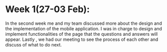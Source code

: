 # Week 1(27-03 Feb):
In the second week me and my team discussed more about the design and the implementation of the mobile application. I was in charge to design and implement
functionalities of the page that the questions and answers will appear. Lastly , we had our meeting to see the process of each other and discuss of what to do next.


